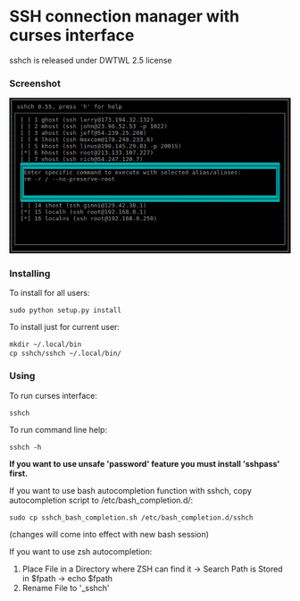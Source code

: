 SSH connection manager with curses interface
======
sshch is released under DWTWL 2.5 license
### Screenshot
![sshch](https://raw.githubusercontent.com/zlaxy/sshch/master/sshch_screenshot.png)
### Installing
To install for all users:
```
sudo python setup.py install
```
To install just for current user:
```
mkdir ~/.local/bin
cp sshch/sshch ~/.local/bin/
```
### Using
To run curses interface:
```
sshch
```
To run command line help:
```
sshch -h
```
**If you want to use unsafe 'password' feature you must install 'sshpass' first.**

If you want to use bash autocompletion function with sshch, copy autocompletion script to /etc/bash_completion.d/:
```
sudo cp sshch_bash_completion.sh /etc/bash_completion.d/sshch
```
(changes will come into effect with new bash session)

If you want to use zsh autocompletion:
1) Place File in a Directory where ZSH can find it
     -> Search Path is Stored in $fpath
     -> echo $fpath
2) Rename File to '_sshch'